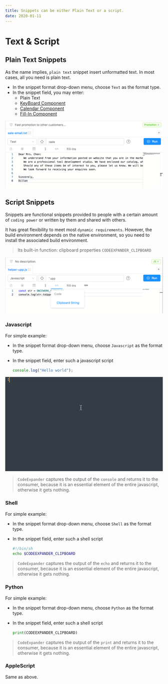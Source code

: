 ```yaml
---
title: Snippets can be either Plain Text or a script.
date: 2020-01-11
---
```


# Text & Script

## Plain Text Snippets

As the name implies, `plain text` snippet insert unformatted text. In most cases, all you need is plain text.

- In the snippet format drop-down menu, choose `Text` as the format type.
- In the snippet field, you may enter:
  - Plain Text
  - [KeyBoard Component](keyboard.md)
  - [Calendar Component](calendar.md)
  - [Fill-In Component](fill-in.md)

![](./img/text-script-ui.png)

## Script Snippets

Snippets are functional snippets provided to people with a certain amount of `coding power` or written by them and shared with others.

It has great flexibility to meet most `dynamic requirements`. However, the build environment depends on the native environment, so you need to install the associated build environment.

> Its built-in function: clipboard properties `CODEEXPANDER_CLIPBOARD`

![Example: All uppercase clipboard contents](./img/text-script-script.png)

### Javascript

For simple example:

- In the snippet format drop-down menu, choose `Javascript` as the format type.
- In the snippet field, enter such a javascript script

  ```javascript
  console.log("Hello world");
  ```

![](./img/text-script-js.png)

> `CodeExpander` captures the output of the `console` and returns it to the consumer, because it is an essential element of the entire javascript, otherwise it gets nothing.

### Shell

For simple example:

- In the snippet format drop-down menu, choose `Shell` as the format type.
- In the snippet field, enter such a shell script

  ```bash
  #!/bin/sh
  echo $CODEEXPANDER_CLIPBOARD
  ```

> `CodeExpander` captures the output of the `echo` and returns it to the consumer, because it is an essential element of the entire javascript, otherwise it gets nothing.

### Python

For simple example:

- In the snippet format drop-down menu, choose `Python` as the format type.
- In the snippet field, enter such a shell script

  ```python
  print(CODEEXPANDER_CLIPBOARD)
  ```

> `CodeExpander` captures the output of the `print` and returns it to the consumer, because it is an essential element of the entire javascript, otherwise it gets nothing.

### AppleScript

Same as above.
